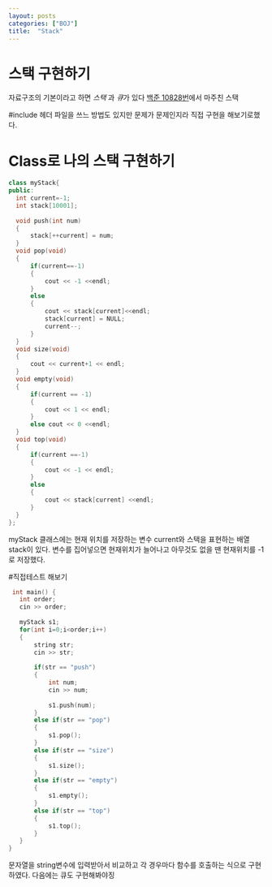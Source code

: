 ```yaml
---
layout: posts
categories: ["BOJ"]
title:  "Stack"
---
```

  
  스택 구현하기
  ==========
  
자료구조의 기본이라고 하면 *스택* 과 *큐*가 있다
[백준 10828번](https://www.acmicpc.net/problem/10828)에서 마주친 스택

#include <stack> 헤더 파일을 쓰느 방법도 있지만 문제가 문제인지라 직접 구현을 해보기로했다.
  
  # Class로 나의 스택 구현하기

  ```cpp
  class myStack{
public:
    int current=-1;
    int stack[10001];
    
    void push(int num)
    {
        stack[++current] = num;
    }
    void pop(void)
    {
        if(current==-1)
        {
            cout << -1 <<endl;
        }
        else
        {
            cout << stack[current]<<endl;
            stack[current] = NULL;
            current--;
        }
    }
    void size(void)
    {
        cout << current+1 << endl;
    }
    void empty(void)
    {
        if(current == -1)
        {
            cout << 1 << endl;
        }
        else cout << 0 <<endl;
    }
    void top(void)
    {
        if(current ==-1)
        {
            cout << -1 << endl;
        }
        else
        {
            cout << stack[current] <<endl;
        }
    }
};
  ```
myStack 클래스에는 현재 위치를 저장하는 변수  current와 스택을 표현하는 배열 stack이 있다.
변수를 집어넣으면 현재위치가 늘어나고 아무것도 없을 땐 현재위치를 -1로 저장했다.
  
#직접테스트 해보기
  
 ```cpp
  int main() {
    int order;
    cin >> order;
    
    myStack s1;
    for(int i=0;i<order;i++)
    {
        string str;
        cin >> str;
        
        if(str == "push")
        {
            int num;
            cin >> num;
            
            s1.push(num);
        }
        else if(str == "pop")
        {
            s1.pop();
        }
        else if(str == "size")
        {
            s1.size();
        }
        else if(str == "empty")
        {
            s1.empty();
        }
        else if(str == "top")
        {
            s1.top();
        }
    }
}
  ```
  
  문자열을 string변수에 입력받아서 비교하고 각 경우마다 함수를 호출하는 식으로 구현하였다.
  다음에는 큐도 구현해봐야징
